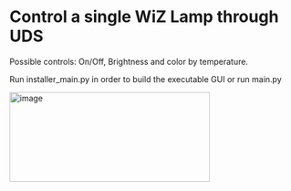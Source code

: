 # Control a single WiZ Lamp through UDS
Possible controls: On/Off, Brightness and color by temperature.

Run installer_main.py in order to build the executable GUI or run main.py

<img width="351" height="157" alt="image" src="https://github.com/user-attachments/assets/c8a8dcce-01af-4d78-a43d-5e6d9391c586" />
